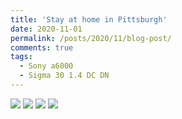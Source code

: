 ```yaml
---
title: 'Stay at home in Pittsburgh'
date: 2020-11-01
permalink: /posts/2020/11/blog-post/
comments: true
tags:
  - Sony a6000
  - Sigma 30 1.4 DC DN
---
```


<img src="https://yangdsh.github.io/images/_DSC2235.jpg" />

<img src="https://yangdsh.github.io/images/_DSC1940.jpg" />

<img src="https://yangdsh.github.io/images/_DSC2320.jpg" />

<img src="https://yangdsh.github.io/images/_DSC2315.jpg" />
